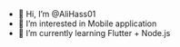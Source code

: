 - 👋 Hi, I’m @AliHass01
- 👀 I’m interested in Mobile application
- 🌱 I’m currently learning Flutter + Node.js

<!---
AliHass01/AliHass01 is a ✨ special ✨ repository because its `README.md` (this file) appears on your GitHub profile.
You can click the Preview link to take a look at your changes.
--->

